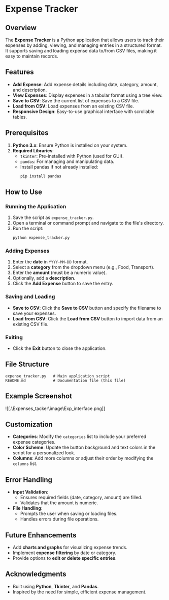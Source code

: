 # Expense Tracker

## Overview
The **Expense Tracker** is a Python application that allows users to track their expenses by adding, viewing, and managing entries in a structured format. It supports saving and loading expense data to/from CSV files, making it easy to maintain records.

## Features
- **Add Expense**: Add expense details including date, category, amount, and description.
- **View Expenses**: Display expenses in a tabular format using a tree view.
- **Save to CSV**: Save the current list of expenses to a CSV file.
- **Load from CSV**: Load expenses from an existing CSV file.
- **Responsive Design**: Easy-to-use graphical interface with scrollable tables.

## Prerequisites
1. **Python 3.x**: Ensure Python is installed on your system.
2. **Required Libraries**:
   - `tkinter`: Pre-installed with Python (used for GUI).
   - `pandas`: For managing and manipulating data.
   - Install pandas if not already installed:
     ```bash
     pip install pandas
     ```

## How to Use
### Running the Application
1. Save the script as `expense_tracker.py`.
2. Open a terminal or command prompt and navigate to the file's directory.
3. Run the script:
   ```bash
   python expense_tracker.py
   ```

### Adding Expenses
1. Enter the **date** in `YYYY-MM-DD` format.
2. Select a **category** from the dropdown menu (e.g., Food, Transport).
3. Enter the **amount** (must be a numeric value).
4. Optionally, add a **description**.
5. Click the **Add Expense** button to save the entry.

### Saving and Loading
- **Save to CSV**: Click the **Save to CSV** button and specify the filename to save your expenses.
- **Load from CSV**: Click the **Load from CSV** button to import data from an existing CSV file.

### Exiting
- Click the **Exit** button to close the application.

## File Structure
```
expense_tracker.py   # Main application script
README.md            # Documentation file (this file)
```

## Example Screenshot
![[.\Expenses_tacker\image\Exp_interface.png]]

## Customization
- **Categories**: Modify the `categories` list to include your preferred expense categories.
- **Color Scheme**: Update the button background and text colors in the script for a personalized look.
- **Columns**: Add more columns or adjust their order by modifying the `columns` list.

## Error Handling
- **Input Validation**:
  - Ensures required fields (date, category, amount) are filled.
  - Validates that the amount is numeric.
- **File Handling**:
  - Prompts the user when saving or loading files.
  - Handles errors during file operations.

## Future Enhancements
- Add **charts and graphs** for visualizing expense trends.
- Implement **expense filtering** by date or category.
- Provide options to **edit or delete specific entries**.


## Acknowledgments
- Built using **Python**, **Tkinter**, and **Pandas**.
- Inspired by the need for simple, efficient expense management.
